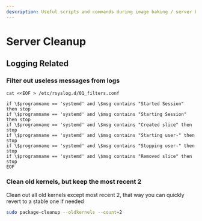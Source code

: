 ```yaml
---
description: Useful scripts and commands during image baking / server building
---
```


# Server Cleanup

## Logging Related

### Filter out useless messages from logs

```text
cat <<EOF > /etc/rsyslog.d/01_filters.conf

if \$programname == 'systemd' and \$msg contains "Started Session" then stop
if \$programname == 'systemd' and \$msg contains "Starting Session" then stop
if \$programname == 'systemd' and \$msg contains "Created slice" then stop
if \$programname == 'systemd' and \$msg contains "Starting user-" then stop
if \$programname == 'systemd' and \$msg contains "Stopping user-" then stop
if \$programname == 'systemd' and \$msg contains "Removed slice" then stop
EOF
```

### Clean old kernels, but keep the most recent 2

Clean out all old kernels except most recent 2, that way you can quickly revert to a stable one if needed

```bash
sudo package-cleanup --oldkernels --count=2
```

### 

